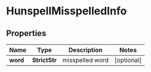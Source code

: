 # HunspellMisspelledInfo


## Properties

| Name | Type | Description | Notes |
|------------ | ------------- | ------------- | -------------|
**word** | **StrictStr** | misspelled word |[optional]|
